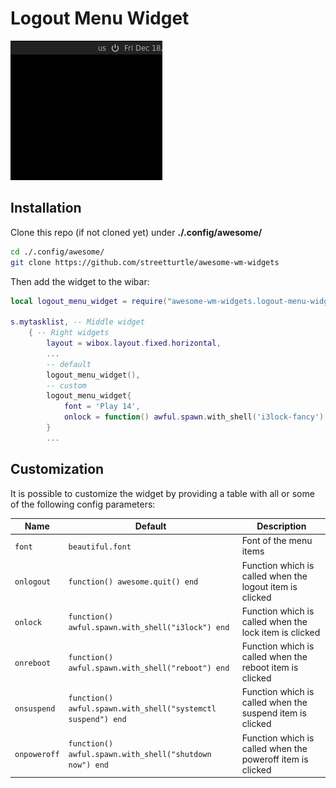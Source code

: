 # Logout Menu Widget

![demo](./logout-menu.gif)

## Installation

Clone this repo (if not cloned yet) under **./.config/awesome/**

```bash
cd ./.config/awesome/
git clone https://github.com/streetturtle/awesome-wm-widgets
```
Then add the widget to the wibar:

```lua
local logout_menu_widget = require("awesome-wm-widgets.logout-menu-widget.logout-menu")

s.mytasklist, -- Middle widget
    { -- Right widgets
        layout = wibox.layout.fixed.horizontal,
        ...
        -- default
        logout_menu_widget(),
        -- custom
        logout_menu_widget{
            font = 'Play 14',
            onlock = function() awful.spawn.with_shell('i3lock-fancy') end
        }
        ...
```

## Customization

It is possible to customize the widget by providing a table with all or some of the following config parameters:

| Name | Default | Description |
|---|---|---|
| `font` | `beautiful.font` | Font of the menu items |
| `onlogout` | `function() awesome.quit() end` | Function which is called when the logout item is clicked |
| `onlock` | `function() awful.spawn.with_shell("i3lock") end` | Function which is called when the lock item is clicked |
| `onreboot` | `function() awful.spawn.with_shell("reboot") end` | Function which is called when the reboot item is clicked |
| `onsuspend` | `function() awful.spawn.with_shell("systemctl suspend") end` | Function which is called when the suspend item is clicked |
| `onpoweroff` | `function() awful.spawn.with_shell("shutdown now") end` | Function which is called when the poweroff item is clicked |
